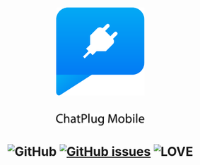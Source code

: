 <p align="center">
  <h1 align="center">
   <img src="./chatplug-app/assets/chatplug.svg" width="200px" alt="Chat Plug"/><br/><br/>
    <img src="./chatplug-app/assets/chatplug-text.svg" width="200px" alt="Chat Plug Text"/><br/><br/>
     <img src="https://img.shields.io/github/license/feelfreelinux/ChatPlug.svg?style=for-the-badge" alt="GitHub"/>
     <a href="https://github.com/SerekKiri/ChatPlug-mobile/issues"><img src="https://img.shields.io/github/issues/SerekKiri/ChatPlug-mobile.svg?style=for-the-badge" alt="GitHub issues" /></a>
     <img src="https://img.shields.io/badge/Built%20with-%E2%9D%A4%20LOVE-red.svg?longCache=true&amp;style=for-the-badge" alt="LOVE" />
  </h1>
</p>